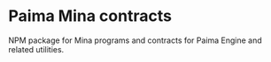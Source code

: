 # Paima Mina contracts

NPM package for Mina programs and contracts for Paima Engine and related utilities.
